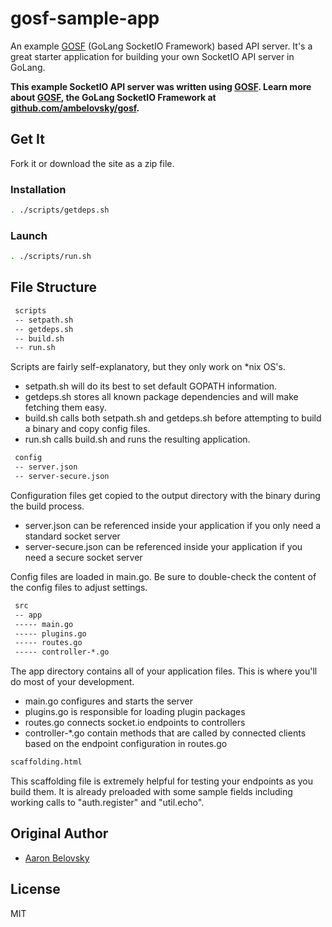 # gosf-sample-app
An example [GOSF](https://github.com/ambelovsky/gosf) (GoLang SocketIO Framework) based API server.  It's a great starter application for building your own
SocketIO API server in GoLang.

**This example SocketIO API server was written using [GOSF](https://github.com/ambelovsky/gosf).  Learn more about [GOSF](https://github.com/ambelovsky/gosf), the GoLang SocketIO Framework at [github.com/ambelovsky/gosf](https://github.com/ambelovsky/gosf).**

## Get It

Fork it or download the site as a zip file.

### Installation

```sh
. ./scripts/getdeps.sh
```

### Launch

```sh
. ./scripts/run.sh
```

## File Structure

```txt
 scripts
 -- setpath.sh
 -- getdeps.sh
 -- build.sh
 -- run.sh
```

Scripts are fairly self-explanatory, but they only work on *nix OS's.
 - setpath.sh will do its best to set default GOPATH information.
 - getdeps.sh stores all known package dependencies and will make fetching them easy.
 - build.sh calls both setpath.sh and getdeps.sh before attempting to build a binary and copy config files.
 - run.sh calls build.sh and runs the resulting application.

```txt
 config
 -- server.json
 -- server-secure.json
```

Configuration files get copied to the output directory with the binary during the build process.
 - server.json can be referenced inside your application if you only need a standard socket server
 - server-secure.json can be referenced inside your application if you need a secure socket server

Config files are loaded in main.go.  Be sure to double-check the content of the config files to adjust settings.

```txt
 src
 -- app
 ----- main.go
 ----- plugins.go
 ----- routes.go
 ----- controller-*.go
```

The app directory contains all of your application files.  This is where you'll do most of your development.
 - main.go configures and starts the server
 - plugins.go is responsible for loading plugin packages
 - routes.go connects socket.io endpoints to controllers
 - controller-*.go contain methods that are called by connected clients based on the endpoint configuration in routes.go

```txt
scaffolding.html
```

This scaffolding file is extremely helpful for testing your endpoints as you build them.  It is already preloaded with some sample
fields including working calls to "auth.register" and "util.echo".

## Original Author

- [Aaron Belovsky](https://github.com/ambelovsky)

## License

MIT

